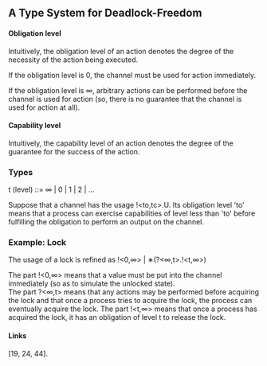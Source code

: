 ## A Type System for Deadlock-Freedom

#### Obligation level

Intuitively, the obligation level of an action denotes the degree of the necessity of the action being executed.

If the obligation level is 0, the channel must be used for action immediately. 

If the obligation level is ∞, arbitrary actions can be performed before the channel is used for action (so, there is no guarantee that the channel is used for action at all).

#### Capability level
Intuitively, the capability level of an action denotes the degree of the guarantee for the success of the action.



### Types

t (level) ::= ∞ | 0 | 1 | 2 | ...


Suppose that a channel has the usage !<to,tc>.U. Its obligation level 'to' means that a process can exercise capabilities of level less than 'to' before fulfilling the obligation to perform an output on the channel.


### Example: Lock
The usage of a lock is refined as !<0,∞> | ∗(?<∞,t>.!<t,∞>)

The part !<0,∞> means that a value must be put into the channel immediately (so as to simulate the unlocked state).  
The part ?<∞,t> means that any actions may be performed before acquiring the lock and that once a process tries to acquire the lock, the process can eventually acquire the lock.
The part !<t,∞> means that once a process has acquired the lock, it has an obligation of level t to release the lock. 



#### Links
[19, 24, 44].

